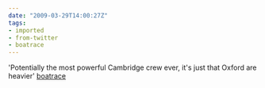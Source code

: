 ```yaml
---
date: "2009-03-29T14:00:27Z"
tags:
- imported
- from-twitter
- boatrace
---
```

'Potentially the most powerful Cambridge crew ever, it's just that Oxford are heavier' [boatrace](/tags/boatrace)

